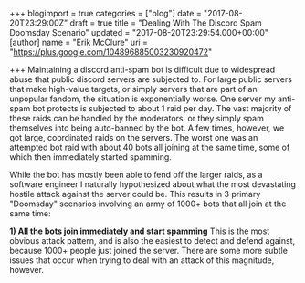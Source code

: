 +++
blogimport = true
categories = ["blog"]
date = "2017-08-20T23:29:00Z"
draft = true
title = "Dealing With The Discord Spam Doomsday Scenario"
updated = "2017-08-20T23:29:54.000+00:00"
[author]
name = "Erik McClure"
uri = "https://plus.google.com/104896885003230920472"

+++
Maintaining a discord anti-spam bot is difficult due to widespread abuse that public discord servers are subjected to. For large public servers that make high-value targets, or simply servers that are part of an unpopular fandom, the situation is exponentially worse. One server my anti-spam bot protects is subjected to about 1 raid per day. The vast majority of these raids can be handled by the moderators, or they simply spam themselves into being auto-banned by the bot. A few times, however, we got large, coordinated raids on the servers. The worst one was an attempted bot raid with about 40 bots all joining at the same time, some of which then immediately started spamming.

While the bot has mostly been able to fend off the larger raids, as a software engineer I naturally hypothesized about what the most devastating hostile attack against the server could be. This results in 3 primary "Doomsday" scenarios involving an army of 1000+ bots that all join at the same time:

**1) All the bots join immediately and start spamming**
This is the most obvious attack pattern, and is also the easiest to detect and defend against, because 1000+ people just joined the server. There are some more subtle issues that occur when trying to deal with an attack of this magnitude, however.



